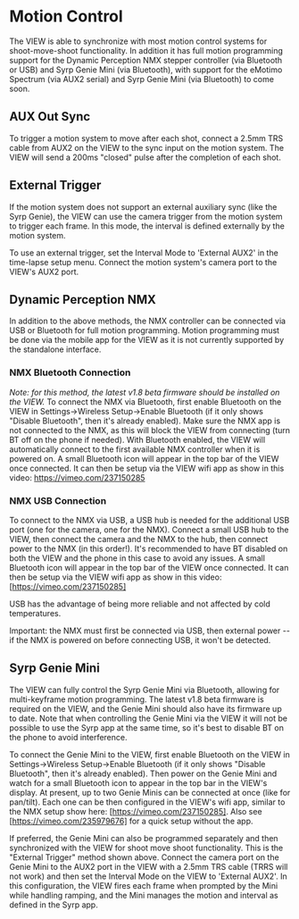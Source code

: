 # Motion Control

The VIEW is able to synchronize with most motion control systems for shoot-move-shoot functionality.  In addition it has full motion programming support for the Dynamic Perception NMX stepper controller (via Bluetooth or USB) and Syrp Genie Mini (via Bluetooth), with support for the eMotimo Spectrum (via AUX2 serial) and Syrp Genie Mini (via Bluetooth) to come soon.

## AUX Out Sync

To trigger a motion system to move after each shot, connect a 2.5mm TRS cable from AUX2 on the VIEW to the sync input on the motion system.  The VIEW will send a 200ms "closed" pulse after the completion of each shot.

## External Trigger

If the motion system does not support an external auxiliary sync (like the Syrp Genie), the VIEW can use the camera trigger from the motion system to trigger each frame.  In this mode, the interval is defined externally by the motion system.

To use an external trigger, set the Interval Mode to 'External AUX2' in the time-lapse setup menu.  Connect the motion system's camera port to the VIEW's AUX2 port.

## Dynamic Perception NMX

In addition to the above methods, the NMX controller can be connected via USB or Bluetooth for full motion programming.  Motion programming must be done via the mobile app for the VIEW as it is not currently supported by the standalone interface.

### NMX Bluetooth Connection

<i>Note: for this method, the latest v1.8 beta firmware should be installed on the VIEW.</i>  To connect the NMX via Bluetooth, first enable Bluetooth on the VIEW in Settings->Wireless Setup->Enable Bluetooth (if it only shows "Disable Bluetooth", then it's already enabled).  Make sure the NMX app is not connected to the NMX, as this will block the VIEW from connecting (turn BT off on the phone if needed).  With Bluetooth enabled, the VIEW will automatically connect to the first available NMX controller when it is powered on.  A small Bluetooth icon will appear in the top bar of the VIEW once connected.  It can then be setup via the VIEW wifi app as show in this video: https://vimeo.com/237150285

### NMX USB Connection

To connect to the NMX via USB, a USB hub is needed for the additional USB port (one for the camera, one for the NMX).  Connect a small USB hub to the VIEW, then connect the camera and the NMX to the hub, then connect power to the NMX (in this order!).  It's recommended to have BT disabled on both the VIEW and the phone in this case to avoid any issues.  A small Bluetooth icon will appear in the top bar of the VIEW once connected.  It can then be setup via the VIEW wifi app as show in this video: [https://vimeo.com/237150285]

USB has the advantage of being more reliable and not affected by cold temperatures.

Important: the NMX must first be connected via USB, then external power -- if the NMX is powered on before connecting USB, it won't be detected.

## Syrp Genie Mini

The VIEW can fully control the Syrp Genie Mini via Bluetooth, allowing for multi-keyframe motion programming.  The latest v1.8 beta firmware is required on the VIEW, and the Genie Mini should also have its firmware up to date.  Note that when controlling the Genie Mini via the VIEW it will not be possible to use the Syrp app at the same time, so it's best to disable BT on the phone to avoid interference.  

To connect the Genie Mini to the VIEW, first enable Bluetooth on the VIEW in Settings->Wireless Setup->Enable Bluetooth (if it only shows "Disable Bluetooth", then it's already enabled).  Then power on the Genie Mini and watch for a small Bluetooth icon to appear in the top bar in the VIEW's display.  At present, up to two Genie Minis can be connected at once (like for pan/tilt).  Each one can be then configured in the VIEW's wifi app, similar to the NMX setup show here: [https://vimeo.com/237150285].  Also see [https://vimeo.com/235979676] for a quick setup without the app.

If preferred, the Genie Mini can also be programmed separately and then synchronized with the VIEW for shoot move shoot functionality.  This is the "External Trigger" method shown above.  Connect the camera port on the Genie Mini to the AUX2 port in the VIEW with a 2.5mm TRS cable (TRRS will not work) and then set the Interval Mode on the VIEW to 'External AUX2'.  In this configuration, the VIEW fires each frame when prompted by the Mini while handling ramping, and the Mini manages the motion and interval as defined in the Syrp app.